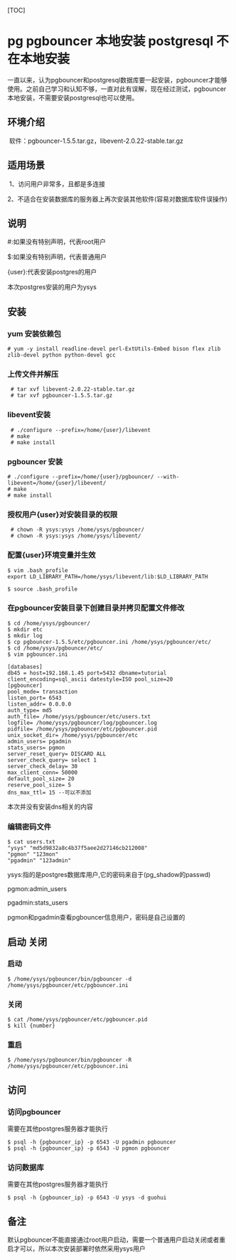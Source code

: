 [TOC]

# pg pgbouncer 本地安装 postgresql 不在本地安装



​	一直以来，认为pgbouncer和postgresql数据库要一起安装，pgbouncer才能够使用。之前自己学习和认知不够，一直对此有误解，现在经过测试，pgbouncer本地安装，不需要安装postgresql也可以使用。



## 环境介绍



​	软件：pgbouncer-1.5.5.tar.gz，libevent-2.0.22-stable.tar.gz



## 适用场景



​	1、访问用户非常多，且都是多连接

​	2、不适合在安装数据库的服务器上再次安装其他软件(容易对数据库软件误操作)





## 说明



#:如果没有特别声明，代表root用户

$:如果没有特别声明，代表普通用户

{user}:代表安装postgres的用户



本次postgres安装的用户为ysys



## 安装

### yum 安装依赖包

```
# yum -y install readline-devel perl-ExtUtils-Embed bison flex zlib zlib-devel python python-devel gcc
```



### 上传文件并解压

```
 # tar xvf libevent-2.0.22-stable.tar.gz  
 # tar xvf pgbouncer-1.5.5.tar.gz  
```

### libevent安装

```
 # ./configure --prefix=/home/{user}/libevent
 # make
 # make install
```

### pgbouncer 安装

```
# ./configure --prefix=/home/{user}/pgbouncer/ --with-libevent=/home/{user}/libevent/
# make
# make install
```

### 授权用户{user}对安装目录的权限

```
 # chown -R ysys:ysys /home/ysys/pgbouncer/
 # chown -R ysys:ysys /home/ysys/libevent/
```

### 配置{user}环境变量并生效

```
$ vim .bash_profile
export LD_LIBRARY_PATH=/home/ysys/libevent/lib:$LD_LIBRARY_PATH
```

```
$ source .bash_profile
```

### 在pgbouncer安装目录下创建目录并拷贝配置文件修改

```
$ cd /home/ysys/pgbouncer/
$ mkdir etc
$ mkdir log
$ cp pgbouncer-1.5.5/etc/pgbouncer.ini /home/ysys/pgbouncer/etc/
$ cd /home/ysys/pgbouncer/etc/
$ vim pgbouncer.ini

[databases]
db45 = host=192.168.1.45 port=5432 dbname=tutorial client_encoding=sql_ascii datestyle=ISO pool_size=20
[pgbouncer]
pool_mode= transaction
listen_port= 6543
listen_addr= 0.0.0.0
auth_type= md5
auth_file= /home/ysys/pgbouncer/etc/users.txt
logfile= /home/ysys/pgbouncer/log/pgbouncer.log
pidfile= /home/ysys/pgbouncer/etc/pgbouncer.pid
unix_socket_dir= /home/ysys/pgbouncer/etc
admin_users= pgadmin
stats_users= pgmon
server_reset_query= DISCARD ALL
server_check_query= select 1
server_check_delay= 30
max_client_conn= 50000
default_pool_size= 20
reserve_pool_size= 5
dns_max_ttl= 15 --可以不添加
```

本次并没有安装dns相关的内容

### 编辑密码文件

```
$ cat users.txt 
"ysys" "md5d9832a8c4b37f5aee2d27146cb212008"
"pgmon" "123mon"
"pgadmin" "123admin"
```

ysys:指的是postgres数据库用户,它的密码来自于(pg_shadow的passwd)

pgmon:admin_users

pgadmin:stats_users

pgmon和pgadmin查看pgbouncer信息用户，密码是自己设置的



## 启动 关闭



### 启动

```
$ /home/ysys/pgbouncer/bin/pgbouncer -d /home/ysys/pgbouncer/etc/pgbouncer.ini 
```

### 关闭

```
$ cat /home/ysys/pgbouncer/etc/pgbouncer.pid
$ kill {number}
```

### 重启

```
$ /home/ysys/pgbouncer/bin/pgbouncer -R /home/ysys/pgbouncer/etc/pgbouncer.ini  
```



## 访问

### 访问pgbouncer

需要在其他postgres服务器才能执行

```
$ psql -h {pgbouncer_ip} -p 6543 -U pgadmin pgbouncer
$ psql -h {pgbouncer_ip} -p 6543 -U pgmon pgbouncer
```



### 访问数据库

需要在其他postgres服务器才能执行

```
$ psql -h {pgbouncer_ip} -p 6543 -U ysys -d guohui
```



## 备注

​	默认pgbouncer不能直接通过root用户启动，需要一个普通用户启动关闭或者重启才可以，所以本次安装部署时依然采用ysys用户
